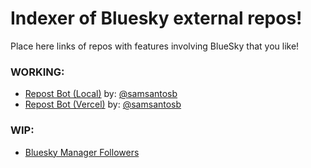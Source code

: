 # Indexer of Bluesky external repos!

Place here links of repos with features involving BlueSky that you like!

### WORKING:

- [Repost Bot (Local)](https://github.com/samsantosb/Local-Bluesky-Repost-Bot) by: [@samsantosb](https://github.com/samsantosb)
- [Repost Bot (Vercel)](https://github.com/samsantosb/Bluesky-Repost-Bot) by: [@samsantosb](https://github.com/samsantosb)


### WIP:

- [Bluesky Manager Followers](https://github.com/lunaperegrina/bluesky-followers)
